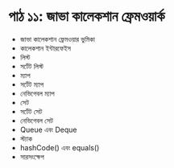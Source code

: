 # পাঠ ১১: জাভা কালেকশান ফ্রেমওয়ার্ক  

* জাভা কালেকশান ফ্রেমওয়ার ভুমিকা
* কালেকশান ইন্টারফেইস
* লিস্ট
* সর্টেট লিস্ট
* ম্যাপ
* সর্টেট ম্যাপ
* নেভিগেবল ম্যাপ
* সেট
* সর্টেট সেট
* নেভিগেবল সেট
* Queue এবং Deque
* স্ট্যাক
* hashCode() এবং equals()
* সারসংক্ষেপ

